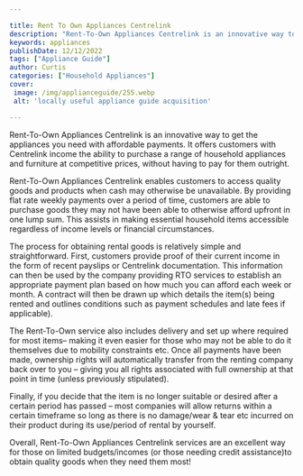 ```yaml
---

title: Rent To Own Appliances Centrelink
description: "Rent-To-Own Appliances Centrelink is an innovative way to get the appliances you need with affordable payments. It offers customer...take a moment to check it out "
keywords: appliances
publishDate: 12/12/2022
tags: ["Appliance Guide"]
author: Curtis
categories: ["Household Appliances"]
cover: 
 image: /img/applianceguide/255.webp
 alt: 'locally useful appliance guide acquisition'

---
```


Rent-To-Own Appliances Centrelink is an innovative way to get the appliances you need with affordable payments. It offers customers with Centrelink income the ability to purchase a range of household appliances and furniture at competitive prices, without having to pay for them outright.

Rent-To-Own Appliances Centrelink enables customers to access quality goods and products when cash may otherwise be unavailable. By providing flat rate weekly payments over a period of time, customers are able to purchase goods they may not have been able to otherwise afford upfront in one lump sum. This assists in making essential household items accessible regardless of income levels or financial circumstances.

The process for obtaining rental goods is relatively simple and straightforward. First, customers provide proof of their current income in the form of recent payslips or Centrelink documentation. This information can then be used by the company providing RTO services to establish an appropriate payment plan based on how much you can afford each week or month. A contract will then be drawn up which details the item(s) being rented and outlines conditions such as payment schedules and late fees if applicable). 

The Rent-To-Own service also includes delivery and set up where required for most items– making it even easier for those who may not be able to do it themselves due to mobility constraints etc. Once all payments have been made, ownership rights will automatically transfer from the renting company back over to you – giving you all rights associated with full ownership at that point in time (unless previously stipulated). 

Finally, if you decide that the item is no longer suitable or desired after a certain period has passed – most companies will allow returns within a certain timeframe so long as there is no damage/wear & tear etc incurred on their product during its use/period of rental by yourself. 
 
Overall, Rent-To-Own Appliances Centrelink services are an excellent way for those on limited budgets/incomes (or those needing credit assistance)to obtain quality goods when they need them most!
